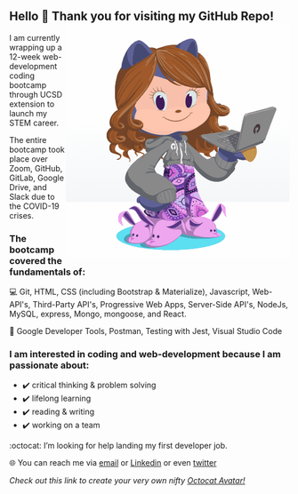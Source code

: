 ## Hello 👋 Thank you for visiting my GitHub Repo! <a><img align="right" src="https://github.com/jessicablank/jessicablank/blob/master/assets/OctoJessPlus.gif?raw=true"></a> 
 
<p> I am currently wrapping up a 12-week web-development coding bootcamp through UCSD extension to launch my STEM career. </p>
<p> The entire bootcamp took place over Zoom, GitHub, GitLab, Google Drive, and Slack due to the COVID-19 crises. </p>

### The bootcamp covered the fundamentals of:
:computer: Git, HTML, CSS (including Bootstrap & Materialize), Javascript, Web-API's, Third-Party API's, Progressive Web Apps, Server-Side API's, NodeJs, MySQL, express, Mongo, mongoose, and React. 

:wrench: Google Developer Tools, Postman, Testing with Jest, Visual Studio Code

### I am interested in coding and web-development because I am passionate about:
- :heavy_check_mark: critical thinking & problem solving
- :heavy_check_mark: lifelong learning
- :heavy_check_mark: reading & writing
- :heavy_check_mark: working on a team

:octocat: I’m looking for help landing my first developer job. 

:globe_with_meridians: You can reach me via [email](jessicablankemeier@gmail.com) or [Linkedin](https://www.linkedin.com/in/jessicablankemeier/) or even [twitter](https://twitter.com/JessBlankemeier) 

*Check out this link to create your very own nifty <a>[Octocat Avatar!](https://myoctocat.com/build-your-octocat/)*
